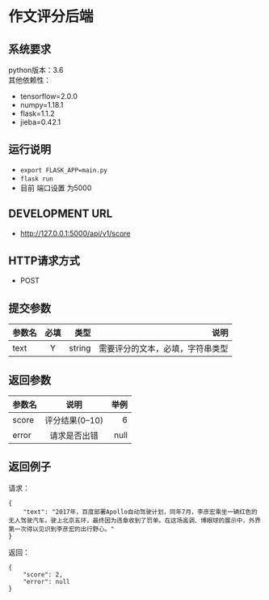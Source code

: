 # 作文评分后端

## 系统要求
python版本：3.6 <br />
其他依赖性：
- tensorflow=2.0.0
- numpy=1.18.1
- flask=1.1.2
- jieba=0.42.1

## 运行说明
* `export FLASK_APP=main.py`
* `flask run`
* 目前 端口设置 为5000

## DEVELOPMENT URL
* http://127.0.0.1:5000/api/v1/score

## HTTP请求方式
* POST

## 提交参数
| 参数名		| 必填  	| 类型		| 说明 				  	        |
| ----------|:-----:| ---------:|------------------------------:|
| text   	| Y    	| string 	| 需要评分的文本，必填，字符串类型  	|

## 返回参数
| 参数名		            | 说明  	               | 举例 				                                               |
| ----------------------|:--------------------:|------------------------------------------------------------------:|
| score   	            | 评分结果(0–10)              | 6                                                  |
| error   	            | 请求是否出错              | null     	                                                           |

## 返回例子
请求：
```
{
    "text": "2017年，百度部署Apollo自动驾驶计划，同年7月，李彦宏乘坐一辆红色的无人驾驶汽车，驶上北京五环，最终因为违章收到了罚单。在这场高调、博眼球的展示中，外界第一次得以见识到李彦宏的出行野心。"
}
```

返回：
```
{
    "score": 2,
    "error": null
}
```


